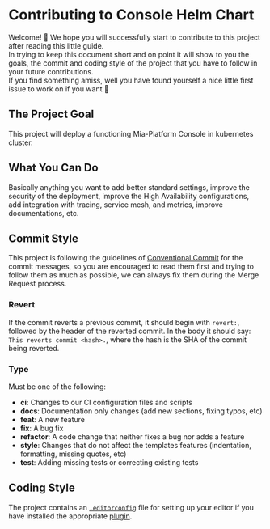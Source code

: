 # Contributing to Console Helm Chart

Welcome! 🥳 We hope you will successfully start to contribute to this project after reading this little guide.  
In trying to keep this document short and on point it will show to you the goals, the commit and coding
style of the project that you have to follow in your future contributions.  
If you find something amiss, well you have found yourself a nice little first issue to work on if you want 🙂

## The Project Goal

This project will deploy a functioning Mia-Platform Console in kubernetes cluster.  

## What You Can Do

Basically anything you want to add better standard settings, improve the security of the deployment,
improve the High Availability configurations, add integration with tracing, service
mesh, and metrics, improve documentations, etc.

## Commit Style

This project is following the guidelines of [Conventional Commit] for the commit messages, so you are encouraged to read
them first and trying to follow them as much as possible, we can always fix them during the Merge Request process.

### Revert

If the commit reverts a previous commit, it should begin with `revert:`, followed by the header of the reverted commit.
In the body it should say: `This reverts commit <hash>.`, where the hash is the SHA of the commit being reverted.

### Type

Must be one of the following:

- **ci**: Changes to our CI configuration files and scripts
- **docs**: Documentation only changes (add new sections, fixing typos, etc)
- **feat**: A new feature
- **fix**: A bug fix
- **refactor**: A code change that neither fixes a bug nor adds a feature
- **style**: Changes that do not affect the templates features (indentation, formatting, missing quotes, etc)
- **test**: Adding missing tests or correcting existing tests

## Coding Style

The project contains an [`.editorconfig`](/.editorconfig) file for setting up your editor if you have installed the
appropriate [plugin].

[Conventional Commit]: https://www.conventionalcommits.org (A specification for adding human and machine readable meaning to commit messages)
[plugin]: https://editorconfig.org/#download (EditorConfig is a file format and collection of text editor plugins for maintaining consistent coding styles between different editors and IDEs.)

